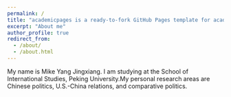 ```yaml
---
permalink: /
title: "academicpages is a ready-to-fork GitHub Pages template for academic personal websites"
excerpt: "About me"
author_profile: true
redirect_from: 
  - /about/
  - /about.html
---
```


My name is Mike Yang Jingxiang. I am studying at the School of International Studies, Peking University.My personal research areas are Chinese politics, U.S.-China relations, and comparative politics.

